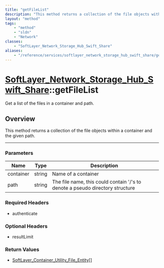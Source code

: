 ```yaml
---
title: "getFileList"
description: "This method returns a collection of the file objects within a container and the given path."
layout: "method"
tags:
    - "method"
    - "sldn"
    - "Network"
classes:
    - "SoftLayer_Network_Storage_Hub_Swift_Share"
aliases:
    - "/reference/services/softlayer_network_storage_hub_swift_share/getFileList"
---
```

# [SoftLayer_Network_Storage_Hub_Swift_Share](/reference/services/SoftLayer_Network_Storage_Hub_Swift_Share)::getFileList

Get a list of the files in a container and path.


## Overview 
This method returns a collection of the file objects within a container and the given path. 

-----

### Parameters 
|Name | Type | Description |
| --- | --- | --- |
|container| string| Name of a container|
|path| string| The file name, this could contain '/'s to denote a pseudo directory structure|


### Required Headers
* authenticate


### Optional Headers
* resultLimit

### Return Values
* <a href='/reference/datatypes/SoftLayer_Container_Utility_File_Entity'>SoftLayer_Container_Utility_File_Entity[] </a>




